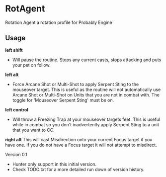 # RotAgent
Rotation Agent a rotation profile for Probably Engine

## Usage
**left shift**
* Will pause the routine. Stops any current casts, stops attacking and puts your pet on follow.

**left alt**
* Force Arcane Shot or Multi-Shot to apply Serpent Sting to the mouseover target. This is useful as the routine will not automatically use Arcane Shot or Multi-Shot on Units that you are not in combat with. The toggle for 'Mouseover Serpent Sting' must be on.

**left control**
* Will throw a Freezing Trap at your mouseover targets feet. This is useful while in combat so you don't inadvertently apply Serpent Sting to a unit that you want to CC.

**right alt**
This will cast Misdirection onto your current Focus target if you have one. If you do not have a Focus target it will not attempt to misdirect.

Version 0.1
- Hunter only support in this initial version.
- Check TODO.txt for a more detailed run down of version history.
